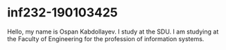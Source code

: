 # inf232-190103425

Hello, my name is Ospan Kabdollayev.
I study at the SDU.
I am studying at the Faculty of Engineering for the profession of information systems.
